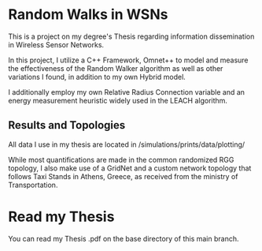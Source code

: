# Random Walks in WSNs

This is a project on my degree's Thesis regarding information dissemination in Wireless Sensor Networks.

In this project, I utilize a C++ Framework, Omnet++ to model and measure the effectiveness of the Random Walker algorithm as well as other variations I found, in addition to my own Hybrid model. 

I additionally employ my own Relative Radius Connection variable and an energy measurement heuristic widely used in the LEACH algorithm. 

## Results and Topologies

All data I use in my thesis are located in /simulations/prints/data/plotting/

While most quantifications are made in the common randomized RGG topology, I also make use of a GridNet and a custom network topology that follows Taxi Stands in Athens, Greece, as received from the ministry of Transportation. 

# Read my Thesis

You can read my Thesis .pdf on the base directory of this main branch.
